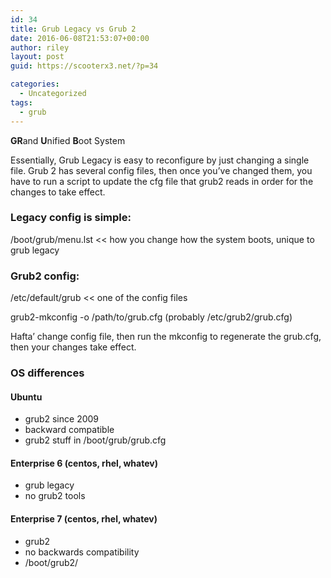 ```yaml
---
id: 34
title: Grub Legacy vs Grub 2
date: 2016-06-08T21:53:07+00:00
author: riley
layout: post
guid: https://scooterx3.net/?p=34

categories:
  - Uncategorized
tags:
  - grub
---
```

**GR**and **U**nified **B**oot System

Essentially, Grub Legacy is easy to reconfigure by just changing a single file. Grub 2 has several config files, then once you&#8217;ve changed them, you have to run a script to update the cfg file that grub2 reads in order for the changes to take effect.

### Legacy config is simple:

/boot/grub/menu.lst << how you change how the system boots, unique to grub legacy

### Grub2 config:

/etc/default/grub << one of the config files
  
grub2-mkconfig -o /path/to/grub.cfg (probably /etc/grub2/grub.cfg)

Hafta&#8217; change config file, then run the mkconfig to regenerate the grub.cfg, then your changes take effect.

### OS differences

#### Ubuntu

  * grub2 since 2009
  * backward compatible
  * grub2 stuff in /boot/grub/grub.cfg

#### Enterprise 6 (centos, rhel, whatev)

  * grub legacy
  * no grub2 tools

#### Enterprise 7 (centos, rhel, whatev)

  * grub2
  * no backwards compatibility
  * /boot/grub2/